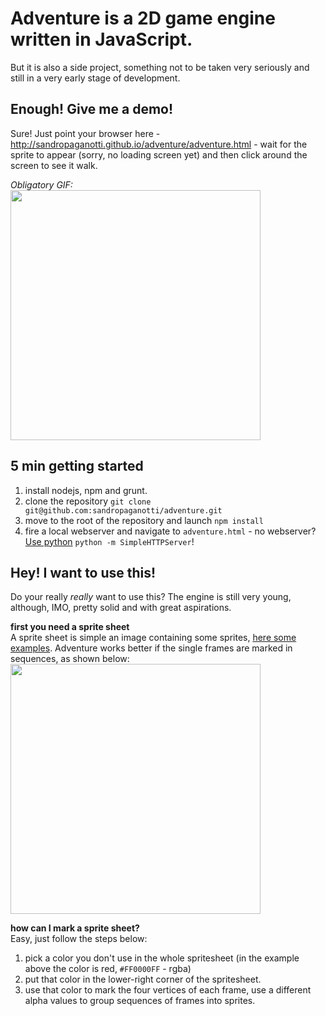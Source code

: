 # Adventure is a 2D game engine written in JavaScript.
But it is also a side project, something not to be taken very seriously and still in a very early stage of development.
## Enough! Give me a demo!
Sure! Just point your browser here - http://sandropaganotti.github.io/adventure/adventure.html - wait for the sprite to appear (sorry, no loading screen yet) and then click around the screen to see it walk.

_Obligatory GIF:_<br>
<img src="http://sandropaganotti.github.io/adventure/assets/doc/guybrushWalking.gif" width="400">
## 5 min getting started

1. install nodejs, npm and grunt.
2. clone the repository `git clone git@github.com:sandropaganotti/adventure.git`
3. move to the root of the repository and launch `npm install`
4. fire a local webserver and navigate to `adventure.html` - no webserver? [Use python](http://www.linuxjournal.com/content/tech-tip-really-simple-http-server-python) `python -m SimpleHTTPServer`!

## Hey! I want to use this!
Do your really _really_ want to use this? The engine is still very young, although, IMO, pretty solid and with great aspirations.

**first you need a sprite sheet**<br>
A sprite sheet is simple an image containing some sprites, [here some examples](https://www.google.com/search?q=spritesheet&tbm=isch). Adventure works better if the single frames are marked in sequences, as shown below:<br>
<img src="http://sandropaganotti.github.io/adventure/assets/doc/guybrushWalking.png" width="400">

**how can I mark a sprite sheet?**<br>
Easy, just follow the steps below:

1. pick a color you don't use in the whole spritesheet (in the example above the color is red, `#FF0000FF` - rgba)
2. put that color in the lower-right corner of the spritesheet.
3. use that color to mark the four vertices of each frame, use a different alpha values to group sequences of frames into sprites.  

